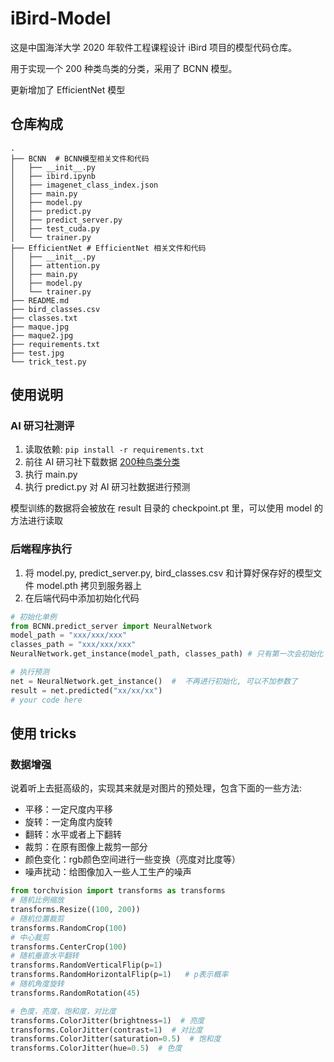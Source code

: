 # iBird-Model

这是中国海洋大学 2020 年软件工程课程设计 iBird 项目的模型代码仓库。

用于实现一个 200 种类鸟类的分类，采用了 BCNN 模型。

更新增加了 EfficientNet 模型

## 仓库构成

```
.
├── BCNN  # BCNN模型相关文件和代码
│   ├── __init__.py
│   ├── ibird.ipynb
│   ├── imagenet_class_index.json
│   ├── main.py
│   ├── model.py
│   ├── predict.py
│   ├── predict_server.py
│   ├── test_cuda.py
│   └── trainer.py
├── EfficientNet # EfficientNet 相关文件和代码
│   ├── __init__.py
│   ├── attention.py
│   ├── main.py
│   ├── model.py
│   └── trainer.py
├── README.md
├── bird_classes.csv
├── classes.txt
├── maque.jpg
├── maque2.jpg
├── requirements.txt
├── test.jpg
└── trick_test.py
```

## 使用说明

### AI 研习社测评

1. 读取依赖: `pip install -r requirements.txt`
2. 前往 AI 研习社下载数据 [200种鸟类分类](https://god.yanxishe.com/4?from=god_home_list)
3. 执行 main.py
4. 执行 predict.py 对 AI 研习社数据进行预测

模型训练的数据将会被放在 result 目录的 checkpoint.pt 里，可以使用 model 的方法进行读取


### 后端程序执行


1. 将 model.py, predict_server.py, bird_classes.csv 和计算好保存好的模型文件 model.pth 拷贝到服务器上
2. 在后端代码中添加初始化代码
```python
# 初始化单例
from BCNN.predict_server import NeuralNetwork
model_path = "xxx/xxx/xxx"
classes_path = "xxx/xxx/xxx"
NeuralNetwork.get_instance(model_path, classes_path) # 只有第一次会初始化

# 执行预测
net = NeuralNetwork.get_instance()  #  不再进行初始化, 可以不加参数了
result = net.predicted("xx/xx/xx")
# your code here
```

## 使用 tricks

### 数据增强

说着听上去挺高级的，实现其来就是对图片的预处理，包含下面的一些方法:
- 平移：一定尺度内平移
- 旋转：一定角度内旋转
- 翻转：水平或者上下翻转
- 裁剪：在原有图像上裁剪一部分
- 颜色变化：rgb颜色空间进行一些变换（亮度对比度等）
- 噪声扰动：给图像加入一些人工生产的噪声

```python
from torchvision import transforms as transforms
# 随机比例缩放
transforms.Resize((100, 200))
# 随机位置裁剪
transforms.RandomCrop(100)
# 中心裁剪
transforms.CenterCrop(100)
# 随机垂直水平翻转
transforms.RandomVerticalFlip(p=1)
transforms.RandomHorizontalFlip(p=1)   # p表示概率
# 随机角度旋转
transforms.RandomRotation(45)

# 色度，亮度，饱和度，对比度
transforms.ColorJitter(brightness=1)  # 亮度
transforms.ColorJitter(contrast=1)  # 对比度
transforms.ColorJitter(saturation=0.5)  # 饱和度
transforms.ColorJitter(hue=0.5)  # 色度
```
